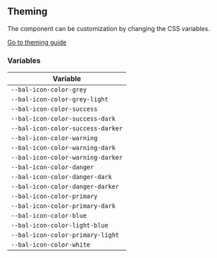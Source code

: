## Theming

The component can be customization by changing the CSS variables.

<a class="sb-unstyled button is-primary" href="../?path=/docs/development-theming--page">Go to theming guide</a>

<!-- START: human documentation -->

<!-- END: human documentation -->

### Variables​

| Variable                          |
| --------------------------------- |
| `--bal-icon-color-grey`           |
| `--bal-icon-color-grey-light`     |
| `--bal-icon-color-success`        |
| `--bal-icon-color-success-dark`   |
| `--bal-icon-color-success-darker` |
| `--bal-icon-color-warning`        |
| `--bal-icon-color-warning-dark`   |
| `--bal-icon-color-warning-darker` |
| `--bal-icon-color-danger`         |
| `--bal-icon-color-danger-dark`    |
| `--bal-icon-color-danger-darker`  |
| `--bal-icon-color-primary`        |
| `--bal-icon-color-primary-dark`   |
| `--bal-icon-color-blue`           |
| `--bal-icon-color-light-blue`     |
| `--bal-icon-color-primary-light`  |
| `--bal-icon-color-white`          |
